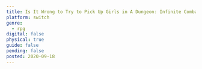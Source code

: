 ```yaml
---
title: Is It Wrong to Try to Pick Up Girls in A Dungeon: Infinite Combat
platform: switch
genre:
  - rpg
digital: false
physical: true
guide: false
pending: false
posted: 2020-09-18
---
```

